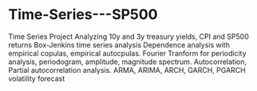 # Time-Series---SP500
Time Series Project Analyzing 10y and 3y treasury yields, CPI and SP500 returns
Box-Jenkins time series analysis
Dependence analysis with empirical copulas, empirical autocpulas. Fourier Tranform for periodicity analysis, periodogram, amplitude, magnitude spectrum.
Autocorrelation, Partial autocorrelation analysis.
ARMA, ARIMA, ARCH, GARCH, PGARCH volatility forecast
